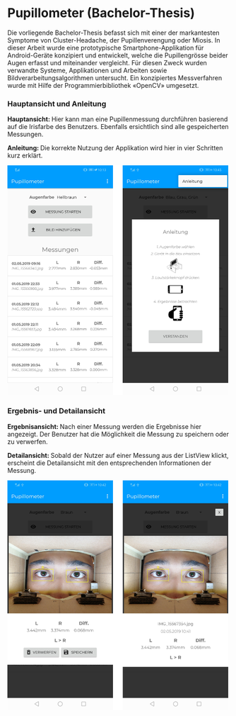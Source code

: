 # Pupillometer (Bachelor-Thesis)
Die vorliegende Bachelor-Thesis befasst sich mit einer der markantesten Symptome von Cluster-Headache, der Pupillenverengung oder Miosis. In dieser Arbeit wurde eine prototypische Smartphone-Applikation für Android-Geräte konzipiert und entwickelt, welche die Pupillengrösse beider Augen erfasst und miteinander vergleicht. Für diesen Zweck wurden verwandte Systeme, Applikationen und Arbeiten sowie Bildverarbeitungsalgorithmen untersucht. Ein konzipiertes Messverfahren wurde mit Hilfe der Programmierbibliothek «OpenCV» umgesetzt. 

### Hauptansicht und Anleitung
<p>
  <b>Hauptansicht: </b> Hier kann man eine Pupillenmessung durchführen basierend auf die Irisfarbe des Benutzers. Ebenfalls ersichtlich sind alle gespeicherten Messungen. 
</p>
<p>
  <b>Anleitung: </b> Die korrekte Nutzung der Applikation wird hier in vier Schritten kurz erklärt.
</p>
<p class="center">
<img src="https://github.com/raycan1993/Pupillometer/blob/master/Screenshots/1.png" alt="Hauptansicht und Anleitung" width="500"/>
</p>

### Ergebnis- und Detailansicht 
<p>
  <b>Ergebnisansicht: </b> Nach einer Messung werden die Ergebnisse hier angezeigt. Der Benutzer hat die Möglichkeit die Messung zu speichern oder zu verwerfen.
</p>
<p>
  <b>Detailansicht: </b>Sobald der Nutzer auf einer Messung aus der ListView klickt, erscheint die Detailansicht mit den
  entsprechenden Informationen der Messung.
</p>
<p class="center">
<img src="https://github.com/raycan1993/Pupillometer/blob/master/Screenshots/2.png" alt="Detail- und Ergebnisansicht" width="500"/>
</p>
